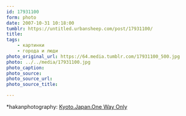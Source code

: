 ```yaml
---
id: 17931100
form: photo
date: 2007-10-31 10:18:00
tumblr: https://untitled.urbansheep.com/post/17931100/
title:
tags:
    - картинки
    - города и люди
photo_original_url: https://64.media.tumblr.com/17931100_500.jpg
photo: ../../media/17931100.jpg
photo_caption:
photo_source:
photo_source_url:
photo_source_title:

---
```


<p>*hakanphotography: <a href="http://hakanphotography.deviantart.com/art/Kyoto-Japan-One-Way-Only-14355745">Kyoto.Japan.One Way Only</a></p>
